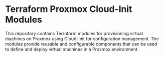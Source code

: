 # Terraform Proxmox Cloud-Init Modules

This repository contains Terraform modules for provisioning virtual machines on Proxmox using Cloud-Init for configuration management. The modules provide reusable and configurable components that can be used to define and deploy virtual machines in a Proxmox environment.